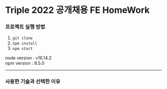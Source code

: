 # Triple 2022 공개채용 FE HomeWork

### 프로젝트 실행 방법
1. `git clone`
2. `npm install`
3. `npm start`

node version : v16.14.2  
npm version : 8.5.0  
  
---
### 사용한 기술과 선택한 이유  

